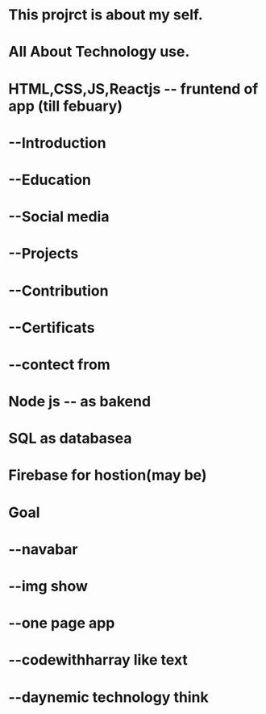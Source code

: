 
# This projrct is about my self.

# All About Technology use. 
# HTML,CSS,JS,Reactjs -- fruntend of app (till febuary)
# --Introduction
# --Education
# --Social media
# --Projects
# --Contribution
# --Certificats
# --contect from

# Node js -- as bakend
# SQL as databasea
# Firebase for hostion(may be)

# Goal
# --navabar
# --img show
# --one page app
# --codewithharray like text
# --daynemic technology think 

